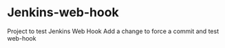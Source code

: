 # Jenkins-web-hook
Project to test Jenkins Web Hook
Add a change to force a commit and test web-hook
